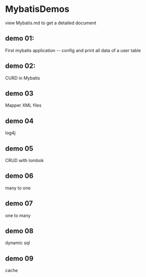 # MybatisDemos 

view Mybatis.md to get a detailed document

## demo 01: 
First mybatis application -- config and print all data of a user table


## demo 02:
CURD in Mybatis

## demo 03
Mapper XML files

## demo 04
log4j

## demo 05
CRUD with lombok

## demo 06
many to one

## demo 07
one to many

## demo 08
dynamic sql

## demo 09
cache